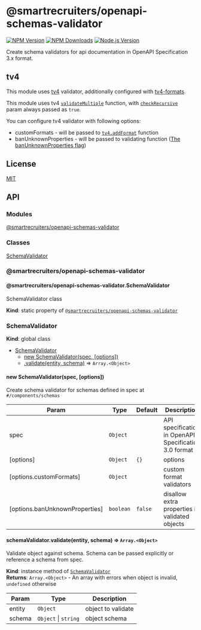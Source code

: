 # @smartrecruiters/openapi-schemas-validator

[![NPM Version][npm-image]][npm-url]
[![NPM Downloads][downloads-image]][downloads-url]
[![Node.js Version][node-version-image]][node-version-url]

Create schema validators for api documentation in OpenAPI Specification 3.x format.

## tv4

This module uses [tv4](https://www.npmjs.com/package/tv4) validator, additionally
configured with [tv4-formats](https://www.npmjs.com/package/tv4-formats).

This module uses tv4 [`validateMultiple`](https://www.npmjs.com/package/tv4#usage-3-multiple-errors) function,
with [`checkRecursive`](https://github.com/geraintluff/tv4#cyclical-javascript-objects) param always passed as `true`.

You can configure tv4 validator with following options: 
 * customFormats - will be passed to [`tv4.addFormat`](https://www.npmjs.com/package/tv4#addformatformat-validationfunction) function 
 * banUnknownProperties - will be passed to validating function ([The banUnknownProperties flag](https://www.npmjs.com/package/tv4#the-banunknownproperties-flag))

## License

[MIT](LICENSE)

[npm-image]: https://img.shields.io/npm/v/@smartrecruiters/openapi-schemas-validator.svg
[npm-url]: https://www.npmjs.com/package/@smartrecruiters/openapi-schemas-validator
[downloads-image]: https://img.shields.io/npm/dm/@smartrecruiters/openapi-schemas-validator.svg
[downloads-url]: https://www.npmjs.com/package/@smartrecruiters/openapi-schemas-validator
[node-version-image]: https://img.shields.io/node/v/openapi-schemas-validator.svg
[node-version-url]: https://nodejs.org/en/download/
## API


### Modules

<dl>
<dt><a href="#module_@smartrecruiters/openapi-schemas-validator">@smartrecruiters/openapi-schemas-validator</a></dt>
<dd></dd>
</dl>

### Classes

<dl>
<dt><a href="#SchemaValidator">SchemaValidator</a></dt>
<dd></dd>
</dl>

<a name="module_@smartrecruiters/openapi-schemas-validator"></a>

### @smartrecruiters/openapi-schemas-validator
<a name="module_@smartrecruiters/openapi-schemas-validator.SchemaValidator"></a>

#### @smartrecruiters/openapi-schemas-validator.SchemaValidator
SchemaValidator class

**Kind**: static property of [<code>@smartrecruiters/openapi-schemas-validator</code>](#module_@smartrecruiters/openapi-schemas-validator)  
<a name="SchemaValidator"></a>

### SchemaValidator
**Kind**: global class  

* [SchemaValidator](#SchemaValidator)
    * [new SchemaValidator(spec, [options])](#new_SchemaValidator_new)
    * [.validate(entity, schema)](#SchemaValidator+validate) ⇒ <code>Array.&lt;Object&gt;</code>

<a name="new_SchemaValidator_new"></a>

#### new SchemaValidator(spec, [options])
Create schema validator for schemas defined in spec at `#/components/schemas`


| Param | Type | Default | Description |
| --- | --- | --- | --- |
| spec | <code>Object</code> |  | API specification in OpenAPI Specification 3.0 format |
| [options] | <code>Object</code> | <code>{}</code> | options |
| [options.customFormats] | <code>Object</code> |  | custom format validators |
| [options.banUnknownProperties] | <code>boolean</code> | <code>false</code> | disallow extra properties in validated objects |

<a name="SchemaValidator+validate"></a>

#### schemaValidator.validate(entity, schema) ⇒ <code>Array.&lt;Object&gt;</code>
Validate object against schema. Schema can be passed explicitly or reference a schema from spec.

**Kind**: instance method of [<code>SchemaValidator</code>](#SchemaValidator)  
**Returns**: <code>Array.&lt;Object&gt;</code> - An array with errors when object is invalid, `undefined` otherwise  

| Param | Type | Description |
| --- | --- | --- |
| entity | <code>Object</code> | object to validate |
| schema | <code>Object</code> \| <code>string</code> | object schema |


